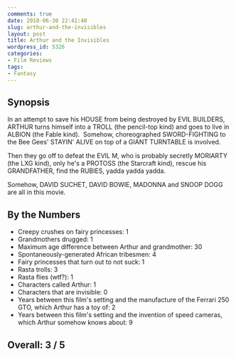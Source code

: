 ```yaml
---
comments: true
date: 2010-06-30 22:41:40
slug: arthur-and-the-invisibles
layout: post
title: Arthur and the Invisibles
wordpress_id: 5326
categories:
- Film Reviews
tags:
- Fantasy
---
```


## Synopsis

In an attempt to save his HOUSE from being destroyed by EVIL BUILDERS, ARTHUR turns himself into a TROLL (the pencil-top kind) and goes to live in ALBION (the Fable kind).  Somehow, choreographed SWORD-FIGHTING to  the Bee Gees' STAYIN' ALIVE on top of a GIANT TURNTABLE is involved.

Then they go off to defeat the EVIL M, who is probably secretly MORIARTY (the LXG kind), only he's a PROTOSS (the Starcraft kind), rescue his GRANDFATHER, find the RUBIES, yadda yadda yadda.

Somehow, DAVID SUCHET, DAVID BOWIE, MADONNA and SNOOP DOGG are all in this movie.

## By the Numbers

  * Creepy crushes on fairy princesses: 1
  * Grandmothers drugged: 1
  * Maximum age difference between Arthur and grandmother: 30
  * Spontaneously-generated African tribesmen: 4
  * Fairy princesses that turn out to not suck: 1
  * Rasta trolls: 3
  * Rasta flies (wtf?): 1
  * Characters called Arthur: 1
  * Characters that are invisible: 0
  * Years between this film's setting and the manufacture of the Ferrari 250 GTO, which Arthur has a toy of: 2
  * Years between this film's setting and the invention of speed cameras, which Arthur somehow knows about: 9

## Overall: 3 / 5

